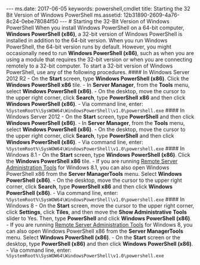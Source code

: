 --- ms.date:  2017-06-05 keywords:  powershell,cmdlet title:  Starting the 32 Bit Version of Windows PowerShell ms.assetid:  12b31890-2609-4a76-8c24-0ebe78084f50 ---  # Starting the 32-Bit Version of Windows PowerShell When you install Windows PowerShell on a 64-bit computer, **Windows PowerShell (x86)**, a 32-bit version of Windows PowerShell is installed in addition to the 64-bit version. When you run Windows PowerShell, the 64-bit version runs by default.  However, you might occasionally need to run **Windows PowerShell (x86)**, such as when you are using a module that requires the 32-bit version or when you are connecting remotely to a 32-bit computer.  To start a 32-bit version of Windows PowerShell, use any of the following procedures.  #### In Windows Server 2012 R2  -   On the **Start** screen, type **Windows PowerShell (x86)**. Click the **Windows PowerShell x86** tile.  -   In **Server Manager**, from the **Tools** menu, select **Windows PowerShell (x86)**.  -   On the desktop, move the cursor to the upper right corner, click **Search**, type **PowerShell x86** and then click **Windows PowerShell (x86)**.  -   Via command line, enter: `%SystemRoot%\SysWOW64\WindowsPowerShell\v1.0\powershell.exe`  #### In Windows Server 2012  -   On the **Start** screen, type **PowerShell** and then click **Windows PowerShell (x86)**.  -   In **Server Manager**, from the **Tools** menu, select **Windows PowerShell (x86)**.  -   On the desktop, move the cursor to the upper right corner, click **Search**, type **PowerShell** and then click **Windows PowerShell (x86)**.  -   Via command line, enter: `%SystemRoot%\SysWOW64\WindowsPowerShell\v1.0\powershell.exe`  #### In Windows 8.1  -   On the **Start** screen, type **Windows PowerShell (x86)**. Click the **Windows PowerShell x86** tile.  -   If you are running [Remote Server Administration Tools](http://go.microsoft.com/fwlink/?LinkID=304145) for Windows 8.1, you can also open Windows PowerShell x86 from the **Server ManagerTools** menu. Select **Windows PowerShell (x86)**.  -   On the desktop, move the cursor to the upper right corner, click **Search**, type **PowerShell x86** and then click **Windows PowerShell (x86)**.     -   Via command line, enter: `%SystemRoot%\SysWOW64\WindowsPowerShell\v1.0\powershell.exe`  #### In Windows 8  -   On the **Start** screen, move the cursor to the upper right corner, click **Settings**, click **Tiles**, and then move the **Show Administrative Tools** slider to Yes. Then, type **PowerShell** and click **Windows PowerShell (x86)**.  -   If you are running [Remote Server Administration Tools](http://www.microsoft.com/download/details.aspx?id=28972) for Windows 8, you can also open Windows PowerShell x86 from the **Server ManagerTools** menu. Select **Windows PowerShell (x86)**.  -   On the **Start** screen or the desktop, type **PowerShell (x86)** and then click **Windows PowerShell (x86)**.  -   Via command line, enter: `%SystemRoot%\SysWOW64\WindowsPowerShell\v1.0\powershell.exe` 
